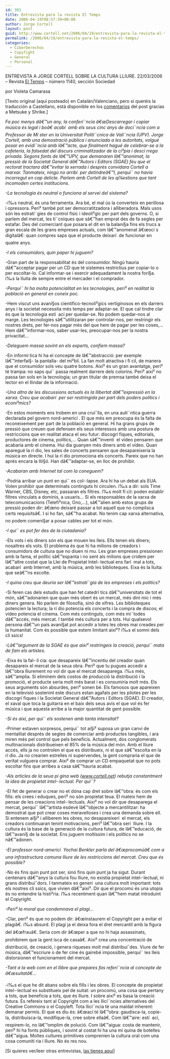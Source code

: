 ```yaml
---
id: 391
title: Entrevista para la revista El Temps
date: 2006-04-19T08:57:39+00:00
author: Jorge Cortell
layout: post
guid: http://www.cortell.net/2006/04/19/entrevista-para-la-revista-el-temps/
permalink: /2006/04/19/entrevista-para-la-revista-el-temps/
categories:
  - CiberDerechos
  - Copyfight
  - General
  - Personal
---
```

ENTREVISTA A JORGE CORTELL SOBRE LA CULTURA LLIURE. 22/03/2006 &#8211; Revista [El Temps](http://www.eltemps.net) &#8211; número 1140, sección Sociedad
  
por Violeta Camarasa

[Texto original (aquí­ posteado) en Catalán/Valenciano, pero si queréis la traducción a Castellano, está disponible en los [comentarios](http://www.cortell.net/2006/04/19/entrevista-para-la-revista-el-temps/#comments) del post gracias a Metsuke y Shrike.]

_Fa poc menys dâ€™un any, la conferí¨ncia â€œDescarregar i copiar música és legal i boâ€ acabí  amb els seus cinc anys de docí¨ncia com a Professor de Mí ster en la Universitat Polití¨cnica de Valí¨ncia (UPV). Jorge Cortell, amb una demostració pública i anunciada a les autoritats, volgué posar en evidí¨ncia amb lâ€™acte, que finalment hagué de celebrar-se a la cafeteria, la falsedat del discurs criminalitzador de la cí²pia i descí rrega privada. Segons fonts de lâ€™UPV, que demanaren lâ€™anonimat, la pressió de la Societat General dâ€™Autors i Editors (SGAE) féu que el rectorat tractara dâ€™evitar la xerrada i després convidara Cortell a marxar. Tanmateix, ningú no arribí  per detindreâ€™l, perquí¨ no havia incorregut en cap delicte. Parlem amb Cortell de les qí¼estions que tant incomoden certes institucions._

_-La tecnologia és neutral o funciona al servei del sistema?_
  
-í‰s neutral, és una ferramenta. Ara bé, el mal ús la converteix en perillosa i opressora. Perí² també pot ser democratitzadora i alliberadora. Mals usos són les estratí¨gies de control fí­sic i ideolí²gic per part dels governs. O, si parlem del mercat, les tí¨cniques que sâ€™han emprat des de fa segles per estafar. Des del comerciant que posara el dit en la balaní§a fins els trucs a gran escala de les grans empreses actuals, com lâ€™anomenat â€œocí s digitalâ€: quan compres saps que el producte deixarí  de funcionar en quatre anys.

_-I els consumidors, quin paper hi juguem?_
  
-Gran part de la responsabilitat és del consumidor. Ningú hauria dâ€™acceptar pagar per un CD que té sistemes restrictius per copiar-lo o per escoltar-lo. Cal informar-se i exercir adequadament la nostra forí§a. í‰s la lluita de sempre entre el mercader i el comprador.

_-Perquí¨ hi ha molta potencialitat en les tecnologies, perí² en realitat la població en general en coneix poc._ 
  
-Hem viscut uns avaní§os cientí­fico-tecnolí²gics vertiginosos en els darrers anys i la societat necessita més temps per adaptar-se. El que cal tindre clar és que la tecnologia estí  ací­ per quedar-se. No podem quedar-nos al marge. Les tecnologies sâ€™utilitzaran per controlar-nos, per restringir els nostres drets, per fer-nos pagar més del que hem de pagar per les coses,&#8230; Hem dâ€™informar-nos, saber usar-les, preocupar-nos per la nostra privacitat&#8230;

_-Deleguem massa sovint en els experts, confiem massa?_
  
-En informí tica hi ha el concepte de lâ€™abstracció: per exemple lâ€™interfaí§- la pantalla- del mí²bil. La fan molt atractiva i fí cil, de manera que el consumidor sols veu quatre botons. Així² és un gran avantatge, perí² té trampa: no saps quí¨ passa realment darrere dels colorins. Perí² així² no passa tan sols en la tecnologia; un gran titular de premsa també deixa el lector en el llindar de la informació.

_-Una altra de les discussions actuals és la llibertat dâ€™expressió en la xarxa. Creu que acabarí  per ser restringida per part dels poders polí­tics i econí²mics?_
  
-En estos moments ens trobem en una cruí¯lla, en una autí¨ntica guerra declarada pel govern nord-americí . El que més em preocupa és la falta de reconeixement per part de la població en general. Hi ha grans grups de pressió que creuen que defensen els seus interessos amb una postura de restriccions que en realitat ataca el seu futur: discogrí fiques, editorials, productores de cinema, polí­tics,&#8230; Quan sâ€™inventí  el ví­deo pensaren que acabaria amb el cinema. Hui dia guanyen més diners amb el ví­deo. Quan aparegué la rí dio, les sales de concerts pensaren que desapareixeria la música en directe. I hui la rí dio promociona els concerts. Pareix que no han aprés encara la llií§ó. Han dâ€™adaptar-se, en lloc de prohibir.

_-Acabaran amb Internet tal com la coneguem?_
  
-Podria arribar un punt en quí¨ es col-·lapse. Ara hi ha un debat als EUA. Volen prohibir que determinats continguts hi circulen. í‰s a dir: sols Time Warner, CBS, Disney, etc, passaran els filtres. í‰s molt fí cil: poden establir filtres vinculats a dominis, a usuaris&#8230; Si els responsables de la xarxa de telecomunicacions (Telefí²nica, Ono,&#8230;), sâ€™alien amb estos grups de pressió poden dir: â€œno deixaré passar a tot aquell que no complisca certs requisitsâ€. I si ho fan, sâ€™ha acabat. No tenim cap xarxa alternativa, no podem comení§ar a posar cables per tot el món.

_-I quí¨ es pot fer des de la ciutadania?_
  
-Els vots i els diners són els que mouen les lleis. Ells tenen els diners; nosaltres els vots. El problema és que hi ha milions de creadors i consumidors de cultura que no diuen ni mu. Les gran empreses pressionen amb la fama, el polí­tic sâ€™espanta i no sent als milions que cridem per lâ€™altre costat que la Llei de Propietat Intel-·lectual ens farí  mal a tots, acabarí  amb Internet, amb la música, amb les biblioteques. Eixa és la lluita: que seâ€™ns escolte.

_-I quina creu que deuria ser lâ€™estratí¨gia de les empreses i els polí­tics?_
  
-Si feren cas dels estudis que han fet catedrí tics dâ€™universitats de tot el món, sâ€™adonarien que quan més obert és un mercat, més diní mic i més diners genera. No parlem de filosofia, sinó de xifres. Les biblioteques potencien la lectura; la rí dio potencia els concerts i la compra de discos; el ví­deo potencia el cinema. Com més continguts, com més mí¨todes dâ€™accés, més mercat. I també més cultura per a tots. Hui qualsevol persona dâ€™un paí­s avaní§at pot accedir a totes les obres mai creades per la humanitat. Com és possible que estem limitant així²? í‰s el somni dels clí ssics!

_-Lâ€™argument de la SGAE és que així² restringeix la creació, perquí¨ mata de fam els artistes._
  
-Eixa és la fal-·lí cia: que desapareix lâ€™incentiu del creador quan desapareix el mercat de la seua obra. Perí² que tu pugues accedir a lâ€™obra lliurement no vol dir que el mercat desaparega. í‰s més, sâ€™amplia. Si eliminem dels costos de producció la distribució i la promoció, el producte seria molt més barat i es consumiria molt més. Els seus arguments són absurdes, perí² sonen bé. Els famosos que apareixen en la televisió sostenint este discurs estan agafats per les pilotes per les discogrí fiques i la Societat General dâ€™Autors i Editors (SGAE). El creador, el xaval que toca la guitarra en el baix dels seus avis el que vol és fer música i que aquesta arribe a la major quantitat de gent possible.

_-Si és així­, per quí¨ els sostenen amb tanta intensitat?_
  
-Primer estaven sorpresos, perquí¨ tot aí§í² suposa un gran canvi de mentalitat després de segles de comerciar amb productes tangibles, i ara miren més pel control que pels beneficis. Actualment, dos conglomerats multinacionals distribueixen el 85% de la música del món. Amb el lliure accés, ells ja no controlen el que es distribueix, ni el que sâ€™escolta en la rí dio. Ja no crearien estrelles ni supervendes, la gent compraria el que de veritat vulguera comprar. Així² de comprar un CD empaquetat que no pots escoltar fins que arribes a casa sâ€™hauria acabat.

_-Als articles de la seua pí gina web (www.cortell.net) rebutja constantment la idea de propietat intel-·lectual. Per quí¨?_
  
-El fet de generar o crear no et dóna cap dret sobre lâ€™obra: és com els fills: els crees i eduques, perí² no són propietat teua. El mateix hem de pensar de les creacions intel-·lectuals. Així² no vol dir que desaparega el mercat, perquí¨ lâ€™artista esdevé lâ€™objecte a mercantilitzar: ha demostrat que pot crear coses meravelloses i crea una demanda sobre ell. Si entenem aí§í² i alliberem les obres, no desapareixerí  el mercat, els creadors continuaran tenint motivacions, perí² lâ€™obra serí  lliure. I la cultura és la base de la generació de la cultura futura, de lâ€™educació, de lâ€™avaní§ de la societat. Ens juguem moltí­ssim i els polí­tics no se nâ€™adonen.

_-El professor nord-americí  Yochai Benkler parla del â€œprocomúâ€ com a una infrastructura comuna lliure de les restriccions del mercat. Creu que és possible?_
  
-No és fins quin punt pot ser, sinó fins quin punt ja ha sigut. Durant centenars dâ€™anys la cultura fou lliure, no existia propietat intel-·lectual, ni grans distribuí¯dors. I tanmateix es generí  una cultura molt important: tots els nostres clí ssics, que vivien dâ€™així². Dir que el procomú és una utopia és no entendre la histí²ria. í‰s recentment quan lâ€™hem matat introduint el Copyright.

_-Perí² la moral que condemnava el plagi&#8230;_
  
-Clar, perí² és que no podem dir: â€œinstaurem el Copyright per a evitar el plagiâ€. í‰s absurd. El plagi ja el deixa fora el dret mercantil amb la figura del â€œfrauâ€. Seria com dir â€œper a que no hi haja assassinats, prohibirem que la gent isca de casaâ€. Així² crea una concentració de distribució, de creació, i genera riqueses molt mal distribuí¯des. Viure de fer música, dâ€™escriure o de fer cine és gairebé impossible, perquí¨ les lleis distorsionen el funcionament del mercat.

_-Tant a la web com en el llibre que prepares fas referí¨ncia al concepte de â€œsuitatâ€&#8230;_
  
-í‰s el que he dit abans sobre els fills i les obres. El concepte de propietat intel-·lectual es substitueix pel de suitat: un procomú, una cosa que pertany a tots, que beneficia a tots, que és lliure. I sobre així² es basa la creació futura. Es refereix tant al Copyright com a les llicí¨ncies alternatives del Creative Commons o el Copyleft. Tota llicí¨ncia té una maldat inherent: demanar permí­s. El que es diu és: â€œací­ té lâ€™obra: gaudisca-la, copie-la, distribuisca-la, modifique-la, cree sobre ellaâ€. Com lâ€™aire: estí  ací­, respirem-lo, no lâ€™omplim de polució. Com lâ€™aigua: costa de mantenir, perí² hi ha fonts públiques, i sovint al costat hi ha una mí quina de botelles dâ€™aigua. Moltes cultures primitives comprenien la cultura oral com una cosa comunití ria i lliure. No és res nou.

[Si quieres ver/leer otras entrevistas, [las tienes aquí­](http://www.cortell.net/sobre-jorge/entrevistas-y-noticias/)]